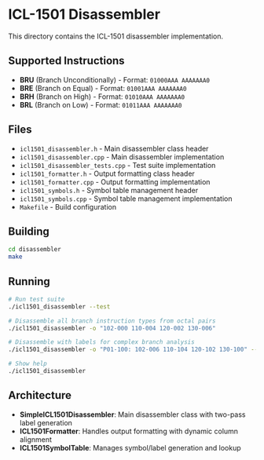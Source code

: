 # ICL-1501 Disassembler

This directory contains the ICL-1501 disassembler implementation.

## Supported Instructions

- **BRU** (Branch Unconditionally) - Format: `01000AAA AAAAAAA0`
- **BRE** (Branch on Equal) - Format: `01001AAA AAAAAAA0`
- **BRH** (Branch on High) - Format: `01010AAA AAAAAAA0`
- **BRL** (Branch on Low) - Format: `01011AAA AAAAAAA0`

## Files

- `icl1501_disassembler.h` - Main disassembler class header
- `icl1501_disassembler.cpp` - Main disassembler implementation
- `icl1501_disassembler_tests.cpp` - Test suite implementation
- `icl1501_formatter.h` - Output formatting class header
- `icl1501_formatter.cpp` - Output formatting implementation
- `icl1501_symbols.h` - Symbol table management header
- `icl1501_symbols.cpp` - Symbol table management implementation
- `Makefile` - Build configuration

## Building

```bash
cd disassembler
make
```

## Running

```bash
# Run test suite
./icl1501_disassembler --test

# Disassemble all branch instruction types from octal pairs  
./icl1501_disassembler -o "102-000 110-004 120-002 130-006"

# Disassemble with labels for complex branch analysis
./icl1501_disassembler -o "P01-100: 102-006 110-104 120-102 130-100" --labels

# Show help
./icl1501_disassembler
```

## Architecture

- **SimpleICL1501Disassembler**: Main disassembler class with two-pass label generation
- **ICL1501Formatter**: Handles output formatting with dynamic column alignment
- **ICL1501SymbolTable**: Manages symbol/label generation and lookup
